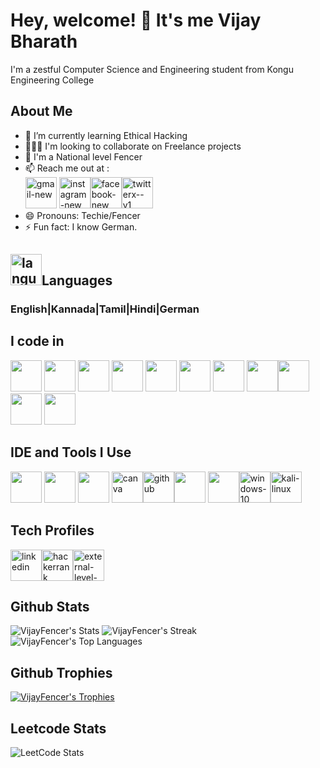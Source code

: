# Hey, welcome! 👋 It's me Vijay Bharath

I'm a zestful Computer Science and Engineering student from Kongu Engineering College
## About Me
- 🌱 I’m currently learning Ethical Hacking
- 🧑‍🤝‍🧑 I'm looking to collaborate on Freelance projects
- 🤺 I'm a National level Fencer
- 📫 Reach me out at :
<br />[<img width="50" height="50" src="https://img.icons8.com/bubbles/50/gmail-new.png" alt="gmail-new"/>](mailto:vijaybharathslmfencing@gmail.com) [<img width="50" height="50" src="https://img.icons8.com/fluency/50/instagram-new.png" alt="instagram-new"/>](https://www.instagram.com/vijay_fencer/)[<img width="50" height="50" src="https://img.icons8.com/color/50/facebook-new.png" alt="facebook-new"/>](https://www.facebook.com/vijay.bharath.52056/)[<img width="50" height="50" src="https://img.icons8.com/ios-filled/50/twitterx--v1.png" alt="twitterx--v1"/>](https://twitter.com/VijayBh48089752/)
- 😄 Pronouns: Techie/Fencer 
- ⚡ Fun fact: I know German.

## <img width="50" height="50" src="https://img.icons8.com/stickers/50/language.png" alt="language"/>Languages
### English|Kannada|Tamil|Hindi|German

## I code in
<img height="50" width="50" src="https://img.icons8.com/color/48/000000/python.png" /> <img height="50" width="50" src="https://img.icons8.com/color/48/000000/c-programming.png" /> <img height="50" width="50" src="https://img.icons8.com/color/48/000000/c-plus-plus-logo.png" /> <img height="50" width="50" src="https://img.icons8.com/color/48/000000/java-coffee-cup-logo.png" /> <img height="50" width="50" src="https://img.icons8.com/color/48/000000/html-5.png" /> <img height="50" width="50" src="https://img.icons8.com/color/48/000000/css3.png" /> <img height="50" width="50" src="https://img.icons8.com/color/48/000000/bootstrap.png" />
<img height="50" width="50" src="https://img.icons8.com/color/48/000000/javascript.png"/><img height="50" width="50" src="https://img.icons8.com/color/48/000000/react-native.png"/> <img height="50" width="50" src="https://img.icons8.com/color/48/000000/mysql-logo.png"/> <img height="50" width="50" src="https://img.icons8.com/color/48/000000/nodejs.png"/> 

## IDE and Tools I Use
<img height="50" width="50" src="https://img.icons8.com/color/48/000000/visual-studio-code-2019.png"/> <img height="50" width="50" src="https://img.icons8.com/color/50/000000/git.png"/> <img height="50" width="50" src="https://img.icons8.com/dusk/64/000000/anaconda.png"/> <img width="50" height="50" src="https://img.icons8.com/fluency/48/canva.png" alt="canva"/><img width="50" height="50" src="https://img.icons8.com/dusk/50/github.png" alt="github"/><img height="50" width="50" src="https://img.icons8.com/color/48/000000/figma--v1.png"/> <img height="50" src="https://img.shields.io/badge/Netlify-00C7B7?style=for-the-badge&logo=netlify&logoColor=white"/><img width="50" height="50" src="https://img.icons8.com/fluency/48/windows-10.png" alt="windows-10"/><img width="50" height="50" src="https://img.icons8.com/color/48/kali-linux.png" alt="kali-linux"/>

## Tech Profiles
[<img width="50" height="50" src="https://img.icons8.com/cute-clipart/50/linkedin.png" alt="linkedin"/>](https://www.linkedin.com/in/vijay-bharath-vb/)[<img width="50" height="50" src="https://img.icons8.com/windows/50/hackerrank.png" alt="hackerrank"/>](https://www.hackerrank.com/profile/Vijay_22CSR236)[<img width="50" height="50" src="https://img.icons8.com/external-tal-revivo-shadow-tal-revivo/50/external-level-up-your-coding-skills-and-quickly-land-a-job-logo-shadow-tal-revivo.png" alt="external-level-up-your-coding-skills-and-quickly-land-a-job-logo-shadow-tal-revivo"/>](https://leetcode.com/VijayFencer/)

## Github Stats
![VijayFencer's Stats](https://github-readme-stats.vercel.app/api?username=VijayFencer&theme=vue-dark&show_icons=true&hide_border=true&count_private=true)
![VijayFencer's Streak](https://github-readme-streak-stats.herokuapp.com/?user=VijayFencer&theme=vue-dark&hide_border=true)<br/>
![VijayFencer's Top Languages](https://github-readme-stats.vercel.app/api/top-langs/?username=VijayFencer&theme=vue-dark&show_icons=true&hide_border=true&layout=compact)
## Github Trophies
[![VijayFencer's Trophies](https://github-profile-trophy.vercel.app/?username=VijayFencer&theme=onedark)](https://github.com/VijayFencer/github-profile-trophy)
## Leetcode Stats
![LeetCode Stats](https://leetcard.jacoblin.cool/VijayFencer?theme=dark&font=Marcellus&ext=heatmap)

